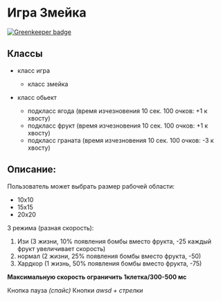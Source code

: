 Игра Змейка
===========

[![Greenkeeper badge](https://badges.greenkeeper.io/geexup/TheSnakeGame.svg)](https://greenkeeper.io/)

## Классы 

- класс игра
  * класс змейка

- класс обьект
  * подкласс ягода  (время изчезновения 10 сек. 100 очков: +1 к хвосту)
  * подкласс фрукт  (время изчезновения 10 сек. 100 очков: +1 к хвосту)
  * подкласс граната (время изчезновения 10 сек. 100 очков: -3 к хвосту)


## Описание:

Пользователь может выбрать размер рабочей области:
- 10х10
- 15х15
- 20х20

3 режима (разная скорость):

1. Изи (3 жизни, 10% появления бомбы вместо фрукта, -25 каждый фрукт увеличивает скорость)
2. нормал (2 жизни, 25% появления бомбы вместо фрукта, -50)
3. Хардкор (1 жизнь, 50% появления бомбы вместо фрукта, -75)

**Максимальную скорость ограничить 1клетка/300-500 мс**

Кнопка пауза *(спайс)*
Кнопки *awsd + стрелки*
